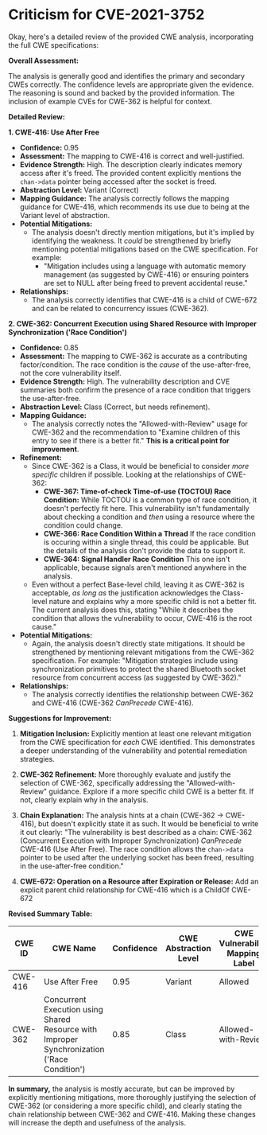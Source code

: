 # Criticism for CVE-2021-3752

Okay, here's a detailed review of the provided CWE analysis, incorporating the full CWE specifications:

**Overall Assessment:**

The analysis is generally good and identifies the primary and secondary CWEs correctly. The confidence levels are appropriate given the evidence. The reasoning is sound and backed by the provided information. The inclusion of example CVEs for CWE-362 is helpful for context.

**Detailed Review:**

**1. CWE-416: Use After Free**

*   **Confidence:** 0.95
*   **Assessment:** The mapping to CWE-416 is correct and well-justified.
*   **Evidence Strength:** High. The description clearly indicates memory access after it's freed. The provided content explicitly mentions the `chan->data` pointer being accessed after the socket is freed.
*   **Abstraction Level:** Variant (Correct)
*   **Mapping Guidance:** The analysis correctly follows the mapping guidance for CWE-416, which recommends its use due to being at the Variant level of abstraction.
*   **Potential Mitigations:**
    *   The analysis doesn't directly mention mitigations, but it's implied by identifying the weakness.  It *could* be strengthened by briefly mentioning potential mitigations based on the CWE specification.  For example:
        *   "Mitigation includes using a language with automatic memory management (as suggested by CWE-416) or ensuring pointers are set to NULL after being freed to prevent accidental reuse."
*   **Relationships:**
    *   The analysis correctly identifies that CWE-416 is a child of CWE-672 and can be related to concurrency issues (CWE-362).

**2. CWE-362: Concurrent Execution using Shared Resource with Improper Synchronization ('Race Condition')**

*   **Confidence:** 0.85
*   **Assessment:** The mapping to CWE-362 is accurate as a contributing factor/condition.  The race condition is the *cause* of the use-after-free, not the core vulnerability itself.
*   **Evidence Strength:** High. The vulnerability description and CVE summaries both confirm the presence of a race condition that triggers the use-after-free.
*   **Abstraction Level:** Class (Correct, but needs refinement).
*   **Mapping Guidance:**
    *   The analysis correctly notes the "Allowed-with-Review" usage for CWE-362 and the recommendation to "Examine children of this entry to see if there is a better fit."  **This is a critical point for improvement**.
*   **Refinement:**
    *   Since CWE-362 is a Class, it would be beneficial to consider *more specific* children if possible.  Looking at the relationships of CWE-362:
        *   **CWE-367: Time-of-check Time-of-use (TOCTOU) Race Condition:**  While TOCTOU is a common type of race condition, it doesn't perfectly fit here. This vulnerability isn't fundamentally about checking a condition and *then* using a resource where the condition could change.
        *   **CWE-366: Race Condition Within a Thread**  If the race condition is occuring within a single thread, this could be applicable. But the details of the analysis don't provide the data to support it.
        *    **CWE-364: Signal Handler Race Condition** This one isn't applicable, because signals aren't mentioned anywhere in the analysis.
    *   Even without a perfect Base-level child, leaving it as CWE-362 is acceptable, *as long as* the justification acknowledges the Class-level nature and explains why a more specific child is not a better fit.  The current analysis does this, stating "While it describes the condition that allows the vulnerability to occur, CWE-416 is the root cause."
*   **Potential Mitigations:**
    *   Again, the analysis doesn't directly state mitigations.  It should be strengthened by mentioning relevant mitigations from the CWE-362 specification. For example: "Mitigation strategies include using synchronization primitives to protect the shared Bluetooth socket resource from concurrent access (as suggested by CWE-362)."
*   **Relationships:**
    *   The analysis correctly identifies the relationship between CWE-362 and CWE-416 (CWE-362 *CanPrecede* CWE-416).

**Suggestions for Improvement:**

1.  **Mitigation Inclusion:**  Explicitly mention at least one relevant mitigation from the CWE specification for *each* CWE identified. This demonstrates a deeper understanding of the vulnerability and potential remediation strategies.

2.  **CWE-362 Refinement:** More thoroughly evaluate and justify the selection of CWE-362, specifically addressing the "Allowed-with-Review" guidance. Explore if a more specific child CWE is a better fit. If not, clearly explain why in the analysis.

3.  **Chain Explanation:** The analysis hints at a chain (CWE-362 -> CWE-416), but doesn't explicitly state it as such. It would be beneficial to write it out clearly: "The vulnerability is best described as a chain: CWE-362 (Concurrent Execution with Improper Synchronization) *CanPrecede* CWE-416 (Use After Free). The race condition allows the `chan->data` pointer to be used after the underlying socket has been freed, resulting in the use-after-free condition."

4.  **CWE-672: Operation on a Resource after Expiration or Release:** Add an explicit parent child relationship for CWE-416 which is a ChildOf CWE-672

**Revised Summary Table:**

| CWE ID | CWE Name | Confidence | CWE Abstraction Level | CWE Vulnerability Mapping Label | CWE-Vulnerability Mapping Notes |
|---|---|---|---|---|---|
| CWE-416 | Use After Free | 0.95 | Variant | Allowed | Primary CWE |
| CWE-362 | Concurrent Execution using Shared Resource with Improper Synchronization ('Race Condition') | 0.85 | Class | Allowed-with-Review | Secondary CWE, condition that enables CWE-416 |

**In summary,** the analysis is mostly accurate, but can be improved by explicitly mentioning mitigations, more thoroughly justifying the selection of CWE-362 (or considering a more specific child), and clearly stating the chain relationship between CWE-362 and CWE-416. Making these changes will increase the depth and usefulness of the analysis.